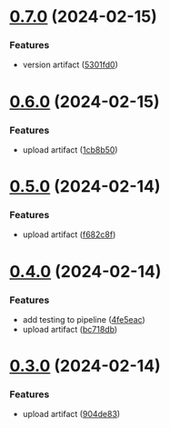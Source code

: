# [0.7.0](https://github.com/piggy111/greetings-ci/compare/v0.6.0...v0.7.0) (2024-02-15)


### Features

* version  artifact ([5301fd0](https://github.com/piggy111/greetings-ci/commit/5301fd060947885a02aa541e80bfea94d7bf9394))



# [0.6.0](https://github.com/piggy111/greetings-ci/compare/v0.5.0...v0.6.0) (2024-02-15)


### Features

* upload artifact ([1cb8b50](https://github.com/piggy111/greetings-ci/commit/1cb8b50cc8e94b808ada9d762e6342e8a1e2dc69))



# [0.5.0](https://github.com/piggy111/greetings-ci/compare/v0.4.0...v0.5.0) (2024-02-14)


### Features

* upload artifact ([f682c8f](https://github.com/piggy111/greetings-ci/commit/f682c8fcdae8ac4d330e36297f1cb74d62349209))



# [0.4.0](https://github.com/piggy111/greetings-ci/compare/v0.3.0...v0.4.0) (2024-02-14)


### Features

* add testing to  pipeline ([4fe5eac](https://github.com/piggy111/greetings-ci/commit/4fe5eacfb73d63e9798745e40b1703d6b2e118d1))
* upload artifact ([bc718db](https://github.com/piggy111/greetings-ci/commit/bc718dba75347e37c0008db788b647cbada4622a))



# [0.3.0](https://github.com/piggy111/greetings-ci/compare/v0.2.0...v0.3.0) (2024-02-14)


### Features

* upload artifact ([904de83](https://github.com/piggy111/greetings-ci/commit/904de835f4c264936864d5679594e17d9bbed008))



